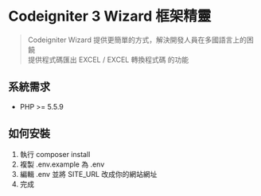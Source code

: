 # Codeigniter 3 Wizard 框架精靈
> Codeigniter Wizard 提供更簡單的方式，解決開發人員在多國語言上的困饒<br />
> 提供程式碼匯出 EXCEL / EXCEL 轉換程式碼 的功能
## 系統需求
<ul>
    <li>PHP >= 5.5.9</li>
</ul>

## 如何安裝
<ol>
    <li>執行 composer install </li>
    <li>複製 .env.example 為 .env</li>
    <li>編輯 .env 並將 SITE_URL 改成你的網站網址</li>
    <li>完成</li>
</ol>